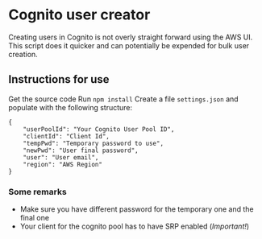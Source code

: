 # Cognito user creator

Creating users in Cognito is not overly straight forward using the AWS UI. This script does it quicker and can potentially be expended for bulk user creation.

## Instructions for use

Get the source code
Run `npm install`
Create a file `settings.json` and populate with the following structure:

```
{
    "userPoolId": "Your Cognito User Pool ID",
    "clientId": "Client Id",
    "tempPwd": "Temporary password to use",
    "newPwd": "User final password",
    "user": "User email",
    "region": "AWS Region"
}
```

### Some remarks

 - Make sure you have different password for the temporary one and the final one
 - Your client for the cognito pool has to have SRP enabled (*Important!*)
 